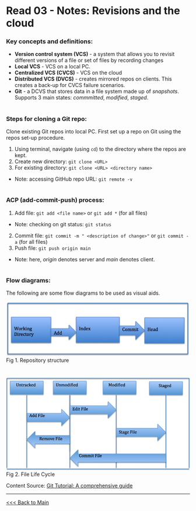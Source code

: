 # Read 03 - Notes: Revisions and the cloud 

### Key concepts and definitions:
+ **Version control system (VCS)** - a system that allows you to revisit different versions of a file or set of files by recording changes
+ **Local VCS** - VCS on a local PC.
+ **Centralized VCS (CVCS)** - VCS on the cloud 
+ **Distributed VCS (DVCS)** - creates mirrored repos on clients. This creates a back-up for CVCS failure scenarios.
+ **Git** - a DCVS that stores data in a file system made up of *snapshots*. Supports 3 main states: *commmitted*, *modified*, *staged*.
#
### Steps for cloning a Git repo:
Clone existing Git repos into local PC. First set up a repo on Git using the repos set-up procedure.

1. Using terminal, navigate (using `cd`) to the directory where the repos are kept.
2. Create new directory: `git clone <URL>`
3. For existing directory: `git clone <URL> <directory name>`
+ Note: accessing GitHub repo URL: `git remote -v`

#
### ACP (add-commit-push) process:
1. Add file: `git add <file name>` or `git add *` (for all files)
+ Note: checking on git status: `git status`
2. Commit file: `git commit -m " <description of change>"` or `git commit -a` (for all files)
3. Push file: `git push origin main` 
+ Note: here, *origin* denotes server and *main* denotes client.
#
### Flow diagrams:
The following are some flow diagrams to be used as visual aids.

![Repository workflow](repos_structure.jpg)
Fig 1. Repository structure
#
![File Life Cycle](file_lifecycle.jpg)
Fig 2. File Life Cycle

Content Source: [Git Tutorial: A comprehensive guide](https://blog.udemy.com/git-tutorial-a-comprehensive-guide/#7_2)

****
[<<< Back to Main](sangmlee76.github.io/reading-notes/)